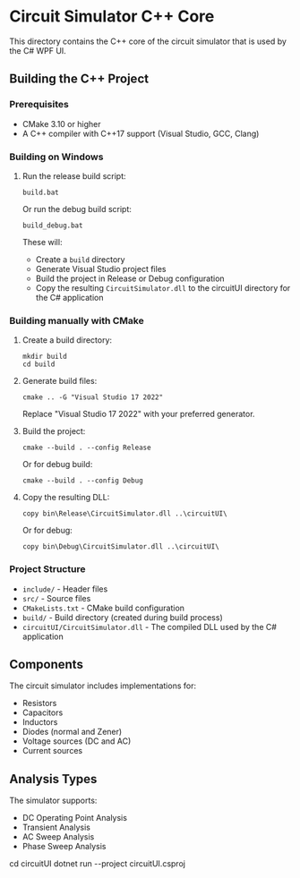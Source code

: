 # Circuit Simulator C++ Core

This directory contains the C++ core of the circuit simulator that is used by the C# WPF UI.

## Building the C++ Project

### Prerequisites
- CMake 3.10 or higher
- A C++ compiler with C++17 support (Visual Studio, GCC, Clang)

### Building on Windows

1. Run the release build script:
   ```
   build.bat
   ```

   Or run the debug build script:
   ```
   build_debug.bat
   ```

   These will:
   - Create a `build` directory
   - Generate Visual Studio project files
   - Build the project in Release or Debug configuration
   - Copy the resulting `CircuitSimulator.dll` to the circuitUI directory for the C# application

### Building manually with CMake

1. Create a build directory:
   ```
   mkdir build
   cd build
   ```

2. Generate build files:
   ```
   cmake .. -G "Visual Studio 17 2022"
   ```
   
   Replace "Visual Studio 17 2022" with your preferred generator.

3. Build the project:
   ```
   cmake --build . --config Release
   ```
   
   Or for debug build:
   ```
   cmake --build . --config Debug
   ```

4. Copy the resulting DLL:
   ```
   copy bin\Release\CircuitSimulator.dll ..\circuitUI\
   ```
   
   Or for debug:
   ```
   copy bin\Debug\CircuitSimulator.dll ..\circuitUI\
   ```

### Project Structure

- `include/` - Header files
- `src/` - Source files
- `CMakeLists.txt` - CMake build configuration
- `build/` - Build directory (created during build process)
- `circuitUI/CircuitSimulator.dll` - The compiled DLL used by the C# application

## Components

The circuit simulator includes implementations for:
- Resistors
- Capacitors
- Inductors
- Diodes (normal and Zener)
- Voltage sources (DC and AC)
- Current sources

## Analysis Types

The simulator supports:
- DC Operating Point Analysis
- Transient Analysis
- AC Sweep Analysis
- Phase Sweep Analysis

cd circuitUI
dotnet run --project circuitUI.csproj

